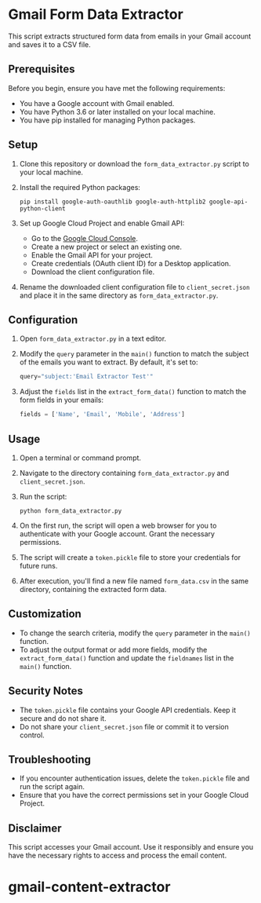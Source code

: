 # Gmail Form Data Extractor

This script extracts structured form data from emails in your Gmail account and saves it to a CSV file.

## Prerequisites

Before you begin, ensure you have met the following requirements:

* You have a Google account with Gmail enabled.
* You have Python 3.6 or later installed on your local machine.
* You have pip installed for managing Python packages.

## Setup

1. Clone this repository or download the `form_data_extractor.py` script to your local machine.

2. Install the required Python packages:
   ```
   pip install google-auth-oauthlib google-auth-httplib2 google-api-python-client
   ```

3. Set up Google Cloud Project and enable Gmail API:
   - Go to the [Google Cloud Console](https://console.cloud.google.com/).
   - Create a new project or select an existing one.
   - Enable the Gmail API for your project.
   - Create credentials (OAuth client ID) for a Desktop application.
   - Download the client configuration file.

4. Rename the downloaded client configuration file to `client_secret.json` and place it in the same directory as `form_data_extractor.py`.

## Configuration

1. Open `form_data_extractor.py` in a text editor.

2. Modify the `query` parameter in the `main()` function to match the subject of the emails you want to extract. By default, it's set to:
   ```python
   query="subject:'Email Extractor Test'"
   ```

3. Adjust the `fields` list in the `extract_form_data()` function to match the form fields in your emails:
   ```python
   fields = ['Name', 'Email', 'Mobile', 'Address']
   ```

## Usage

1. Open a terminal or command prompt.

2. Navigate to the directory containing `form_data_extractor.py` and `client_secret.json`.

3. Run the script:
   ```
   python form_data_extractor.py
   ```

4. On the first run, the script will open a web browser for you to authenticate with your Google account. Grant the necessary permissions.

5. The script will create a `token.pickle` file to store your credentials for future runs.

6. After execution, you'll find a new file named `form_data.csv` in the same directory, containing the extracted form data.

## Customization

- To change the search criteria, modify the `query` parameter in the `main()` function.
- To adjust the output format or add more fields, modify the `extract_form_data()` function and update the `fieldnames` list in the `main()` function.

## Security Notes

- The `token.pickle` file contains your Google API credentials. Keep it secure and do not share it.
- Do not share your `client_secret.json` file or commit it to version control.

## Troubleshooting

- If you encounter authentication issues, delete the `token.pickle` file and run the script again.
- Ensure that you have the correct permissions set in your Google Cloud Project.

## Disclaimer

This script accesses your Gmail account. Use it responsibly and ensure you have the necessary rights to access and process the email content.
# gmail-content-extractor

